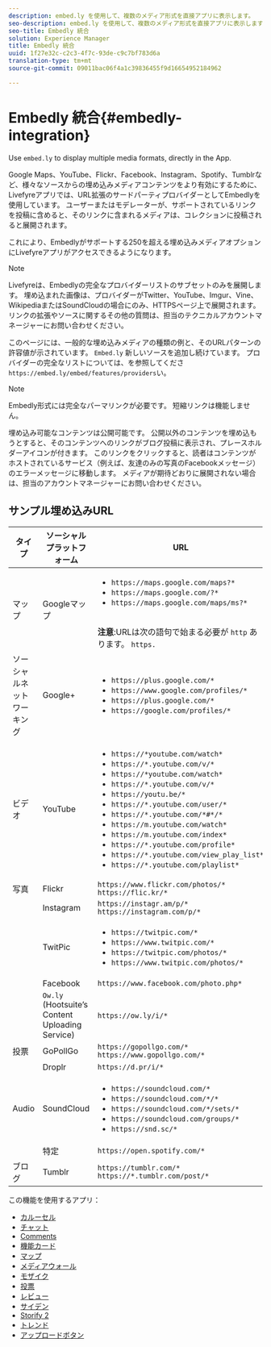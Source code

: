 ```yaml
---
description: embed.ly を使用して、複数のメディア形式を直接アプリに表示します。
seo-description: embed.ly を使用して、複数のメディア形式を直接アプリに表示します。
seo-title: Embedly 統合
solution: Experience Manager
title: Embedly 統合
uuid: 1f27e32c-c2c3-4f7c-93de-c9c7bf783d6a
translation-type: tm+mt
source-git-commit: 09011bac06f4a1c39836455f9d16654952184962

---
```



# Embedly 統合{#embedly-integration}

Use `embed.ly` to display multiple media formats, directly in the App.

Google Maps、YouTube、Flickr、Facebook、Instagram、Spotify、Tumblrなど、様々なソースからの埋め込みメディアコンテンツをより有効にするために、Livefyreアプリでは、URL拡張のサードパーティプロバイダーとしてEmbedlyを使用しています。 ユーザーまたはモデレーターが、サポートされているリンクを投稿に含めると、そのリンクに含まれるメディアは、コレクションに投稿されると展開されます。

これにより、Embedlyがサポートする250を超える埋め込みメディアオプションにLivefyreアプリがアクセスできるようになります。

>[!NOTE]
>
>Livefyreは、Embedlyの完全なプロバイダーリストのサブセットのみを展開します。 埋め込まれた画像は、プロバイダーがTwitter、YouTube、Imgur、Vine、WikipediaまたはSoundCloudの場合にのみ、HTTPSページ上で展開されます。 リンクの拡張やソースに関するその他の質問は、担当のテクニカルアカウントマネージャーにお問い合わせください。

このページには、一般的な埋め込みメディアの種類の例と、そのURLパターンの許容値が示されています。 `Embed.ly` 新しいソースを追加し続けています。 プロバイダーの完全なリストについては、を参照してくださ `https://embed.ly/embed/features/providers`い。

>[!NOTE]
>
>Embedly形式には完全なパーマリンクが必要です。 短縮リンクは機能しません。

埋め込み可能なコンテンツは公開可能です。 公開以外のコンテンツを埋め込もうとすると、そのコンテンツへのリンクがブログ投稿に表示され、プレースホルダーアイコンが付きます。 このリンクをクリックすると、読者はコンテンツがホストされているサービス（例えば、友達のみの写真のFacebookメッセージ）のエラーメッセージに移動します。 メディアが期待どおりに展開されない場合は、担当のアカウントマネージャーにお問い合わせください。

## サンプル埋め込みURL

| タイプ | ソーシャルプラットフォーム | URL |
|--- |--- |--- |
| マップ | Googleマップ | <ul><li>`https://maps.google.com/maps?*`</li><li>`https://maps.google.com/?*`</li><li>`https://maps.google.com/maps/ms?*`</li></ul><br>**注意**:URLは次の語句で始まる必要が `http` あります。 `https.` |
| ソーシャルネットワーキング | Google+ | <ul><li>`https://plus.google.com/*`</li><li>`https://www.google.com/profiles/*`</li><li> `https://plus.google.com/*`</li><li>`https://google.com/profiles/*`</li></ul> |
| ビデオ | YouTube | <ul><li>`https://*youtube.com/watch*`</li><li> `https://*.youtube.com/v/*`</li><li>`https://*youtube.com/watch*` </li><li>`https://*.youtube.com/v/*`</li><li>`https://youtu.be/*`</li><li>`https://*.youtube.com/user/*` </li><li>`https://*.youtube.com/*#*/*`</li><li>`https://m.youtube.com/watch*`</li><li>`https://m.youtube.com/index*`</li><li>`https://*.youtube.com/profile*`</li><li>`https://*.youtube.com/view_play_list*`</li><li>`https://*.youtube.com/playlist*`</li></ul> |
| 写真 | Flickr | `https://www.flickr.com/photos/*`<br>`https://flic.kr/*` |
|  | Instagram | `https://instagr.am/p/*`<br>`https://instagram.com/p/*` |
|  | TwitPic | <ul><li>`https://twitpic.com/*`</li><li>`https://www.twitpic.com/*`</li><li>`https://twitpic.com/photos/*`</li><li>`https://www.twitpic.com/photos/*`</li></ul> |
|  | Facebook | `https://www.facebook.com/photo.php*` |
|  | `Ow.ly` (Hootsuite’s Content Uploading Service) | `https://ow.ly/i/*` |
| 投票 | GoPollGo | `https://gopollgo.com/*`<br>`https://www.gopollgo.com/*` |
|  | Droplr | `https://d.pr/i/*` |
| Audio | SoundCloud | <ul><li>`https://soundcloud.com/*`</li><li>`https://soundcloud.com/*/*` </li><li>`https://soundcloud.com/*/sets/*` </li><li>`https://soundcloud.com/groups/*` </li><li>`https://snd.sc/*`</li></ul> |
|  | 特定 | `https://open.spotify.com/*` |
| ブログ | Tumblr | `https://tumblr.com/*`<br>`https://*.tumblr.com/post/*` |

この機能を使用するアプリ：

* [カルーセル](/help/using/c-about-apps/c-carousel-app/c-carousel-app.md#c_carousel_app)
* [チャット](/help/using/c-about-apps/c-chat-app/c-chat-app.md#c_chat_app)
* [Comments](/help/using/c-about-apps/c-comments/c-comments.md)
* [機能カード](/help/using/c-about-apps/c-feature-card-app/c-feature-card-app.md#c_feature_card_app)
* [マップ](/help/using/c-about-apps/c-map-app/c-map-app.md#c_map_app)
* [メディアウォール](/help/using/c-about-apps/c-media-wall-app/c-media-wall-app.md#c_media_wall_app)
* [モザイク](/help/using/c-about-apps/c-mosaic-app/c-mosaic-app.md#c_mosaic_app)
* [投票](/help/using/c-about-apps/c-polls-app/c-polls-app.md#c_polls_app)
* [レビュー](/help/using/c-about-apps/c-reviews-app/c-reviews-app.md#c_reviews_app)
* [サイデン](/help/using/c-about-apps/c-sidenotes-app/c-sidenotes-app.md#c_sidenotes_app)
* [Storify 2](/help/using/c-about-apps/c-storify2/c-storify2.md#c_storify2)
* [トレンド](/help/using/c-about-apps/c-trending-app/c-trending-app.md#c_trending_app)
* [アップロードボタン](/help/using/c-about-apps/c-upload-button-app/c-upload-button-app.md#c_upload_button_app)

